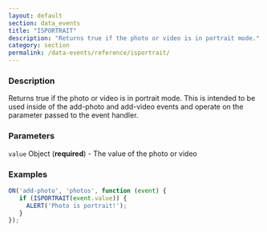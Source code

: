 ```yaml
---
layout: default
section: data_events
title: "ISPORTRAIT"
description: "Returns true if the photo or video is in portrait mode."
category: section
permalink: /data-events/reference/isportrait/
---
```


### Description

Returns true if the photo or video is in portrait mode. This is intended to be used inside of the add-photo and add-video events and operate on the parameter passed to the event handler.

### Parameters

`value` Object (__required__) - The value of the photo or video

### Examples

```js
ON('add-photo', 'photos', function (event) {
   if (ISPORTRAIT(event.value)) {
     ALERT('Photo is portrait!');
   }
});
```